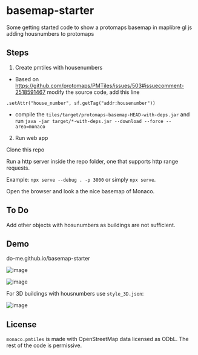 # basemap-starter
Some getting started code to show a protomaps basemap in maplibre gl js adding housnumbers to protomaps

## Steps

1. Create pmtiles with housenumbers

- Based on https://github.com/protomaps/PMTiles/issues/503#issuecomment-2518591467 modify the source code, add this line 

`.setAttr("house_number", sf.getTag("addr:housenumber"))`

- compile the `tiles/target/protomaps-basemap-HEAD-with-deps.jar` and run `java -jar target/*-with-deps.jar --download --force --area=monaco`

2. Run web app

Clone this repo

Run a http server inside the repo folder, one that supports http range requests.

Example: `npx serve --debug . -p 3000` or simply `npx serve`.

Open the browser and look a the nice basemap of Monaco.

## To Do 
Add other objects with hosunumbers as buildings are not sufficient.

## Demo

do-me.github.io/basemap-starter

![image](https://github.com/user-attachments/assets/ec83bb6f-709b-481b-a88a-499516b9bcb0)

![image](https://github.com/user-attachments/assets/3527fe62-c084-458f-9a4f-96ce79315d52)

For 3D buildings with housnumbers use `style_3D.json`: 

![image](https://github.com/user-attachments/assets/f2eabb85-ae4b-4a6c-af6c-3944283d52f0)

## License

`monaco.pmtiles` is made with OpenStreetMap data licensed as ODbL. The rest of the code is permissive.

